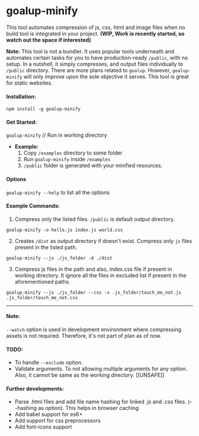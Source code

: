 # goalup-minify
This tool automates compression of js, css, html and image files when no build tool is integrated in your project. **(WIP, Work is recently started, so watch out the space if interested)**


**Note:** This tool is not a bundler. It uses popular tools underneath and automates certain tasks for you to have production-ready `/public`, with no setup. In a nutshell, it simply compresses, and output files individually to `/public` directory. There are more plans related to `goalup`. However, `goalup-minify` will only improve upon the sole objective it serves. This tool is great for static websites.


#### Installation:

`npm install -g goalup-minify`

#### Get Started:

`goalup-minify` // Run in working directory

- **Example:**
	1. Copy `/examples` directory to some folder
	2. Run `goalup-minify` inside `/examples`
	3. `/public` folder is generated with your minified resources.


#### Options

`goalup-minify --help` to list all the options


#### Example Commands:
1. Compress only the listed files. `/public` is default output directory.

`goalup-minify -o hello.js index.js world.css`


2. Creates `/dist` as output directory if doesn't exist. Compress only `js` files present in the listed path.

`goalup-minify --js ./js_folder -d ./dist`

3. Compress js files in the path and also, index.css file if present in working directory. It ignore all the files in excluded list if present in the aforementioned paths.

`goalup-minify --js ./js_folder --css -x .js_folder/touch_me_not.js .js_folder/touch_me_not.css` 

-----

#### Note:
`--watch` option is used in development environment where compressing assets is not required. Therefore, it's not part of plan as of now.


#### TODO:
- To handle `--exclude` option.
- Validate arguments. To not allowing multiple arguments for any option. Also, it cannot be same as the working directory. [[UNSAFE]]


#### Further developments:
- Parse .html files and add file name hashing for linked .js and .css files. (--hashing as option). This helps in browser caching
- Add babel support for es6+
- Add support for css preprocessors
- Add font-icons support
